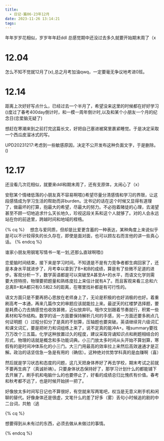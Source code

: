 ```yaml
---
title:
  - 日记·篇06·23年12月
date: 2023-11-26 13:14:21
tags:
---
```

年年岁岁花相似，岁岁年年赶ddl
总感觉期中还没过去多久就要开始期末周了（x
<!--more-->
<h1>12.04</h1>
<p>怎么不知不觉就12月了(x),总之月考加油qwq，一定要毫无争议地考进0班。<p>
<h1>12.14</h1>
<p>距离上次好好写点什么，已经过去一个半月了，希望没来这里的时候都在好好学习()度过了春考400day倒计时，和一模一周年倒计时,以及和某个小朋友一个月的纪念日(恋爱脑无疑了)<p>
<p>想赶在寒潮来到之前打完这篇长文，好把自己塞进被窝里裹紧睡觉。于是决定采取一个西瓜皮溜冰式的写。<p>
<p>UPD20231217:考虑到一些敏感原因，决定不公开发布这种负面文字，于是删除。()<p>
<h1>12.17</h1>
<p>还没看几次花相似，就要来ddl和期末周了，还有支原体，太闹心了（x）<p>
<p>安慰某个情绪低落的小朋友真不容易啊喂()希望尽量分清感情和学习的界限，让这段感情成为学习生活的帮助而非burden。沈书记的话在这个时候又显得有道理了，做最坏的打算，抱最大的希望，尽最大的努力。不必抱着赌徒的心理，去渴望甚至不顾一切地追求什么天长地久，珍视这段关系和这个人就够了。对的人会永远站在你的前途里，跨越时间和地域的桎梏。<p>
{% cq %}
　想念与爱同质，但却是比爱更含蓄的一种表达，某种角度上来说似乎是可以不计较得失的长久存在，即使是面对面，也可以顾左右而言他的讲一些真心话。
{% endcq %}
<p>谁家小朋友用钢笔写情书一笔一划,还那么直球啊喂()<p>
<p>恋爱脑时间结束，接下来是学习时间。不知道是不是有力竞争者都生病回家了，还是本身水平就进步了，月考幸以拿到了B+和B的成绩，算是有了些微不足道的进步。客观分析一下，数学英语都是可以突破至A甚至A+的水平，而语文化学则需要大捞特捞，物理要把题量和熟练度拉上来估计就有A了。而且客观来看三总和六总离B+和A都只有0.5和2.5的距离，在哪里找补都是有可行性的。<p>
<p>语文方面只是不要再把心思放在老师身上了，无论是积极的也好消极的也好。着重刷高考一本通，再来几篇作文的审题应该就能拉上来。最逆天的红楼梦选择题，要是耗费心力去搞感觉也收效甚微，近似放弃叭。哦作文划跟着节奏就行，积累一些素材和写作结构。数学的话一方面要保持解析几何的手感，另一方面还要多刷点几何证明题（）过程分扣分了是真的不划算，压轴题也要突破。英语继续背六级词汇和课文词汇，要是把听力和词组练上来了，说不定真的能冲A+。哦summary要找万万改个三五篇。化学这种放置过久的程度，建议采取背诵知识点和刷题相结合的形式，物理的话就是概念和多功能词典。小三门放太多时间从头开始不算划算，寒假有的是时间冲体系化的小三门。大三门用最高的效率拉上来然后高效速通才是正解。政治的话坚信急一急是有用的（确信）。这种绝对优势学科真的是血赚啊（喜）<p>
<p>然后就是学习状态和态度的问题，这几天把身体养好了再去学校，期末考试之前就不要再生病了（真诚祈祷）。只要身体状态保持好了，那学习计划什么的都能铺下去开展了。刷手机和电脑什么的也要停止了，好看的成绩总归比愧疚有价值。春考和秋考都不远了，也是时候开始拼一把了。<p>
<p>好像放太多时间写日记也不算很好，有空就来写两笔吧，权当是无意义刷手机和闲聊的替代。好像身体还是很虚，文笔什么的差了好多（雾）丢句小时候追的剧的中二台词，共勉（逃<p>
{% cq %}

想要得到从未有过的东西，必须去做从未做过的事情。

{% endcq %}
